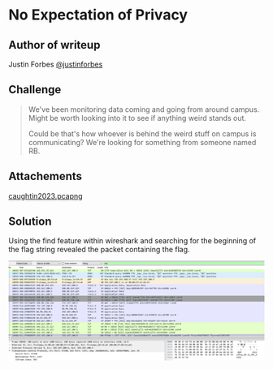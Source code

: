# No Expectation of Privacy

## Author of writeup

Justin Forbes [@justinforbes](https://twitter.com/justinforbes)

## Challenge

> We've been monitoring data coming and going from around campus. Might be worth looking into it to see if anything weird stands out.
>
> Could be that's how whoever is behind the weird stuff on campus is communicating? We're looking for something from someone named RB.

## Attachements

[caughtin2023.pcapng](../images/caughtin2023.pcapng)

## Solution

Using the find feature within wireshark and searching for the beginning of the flag string revealed the packet containing the flag.

![flag](../images/wireshark.png)
